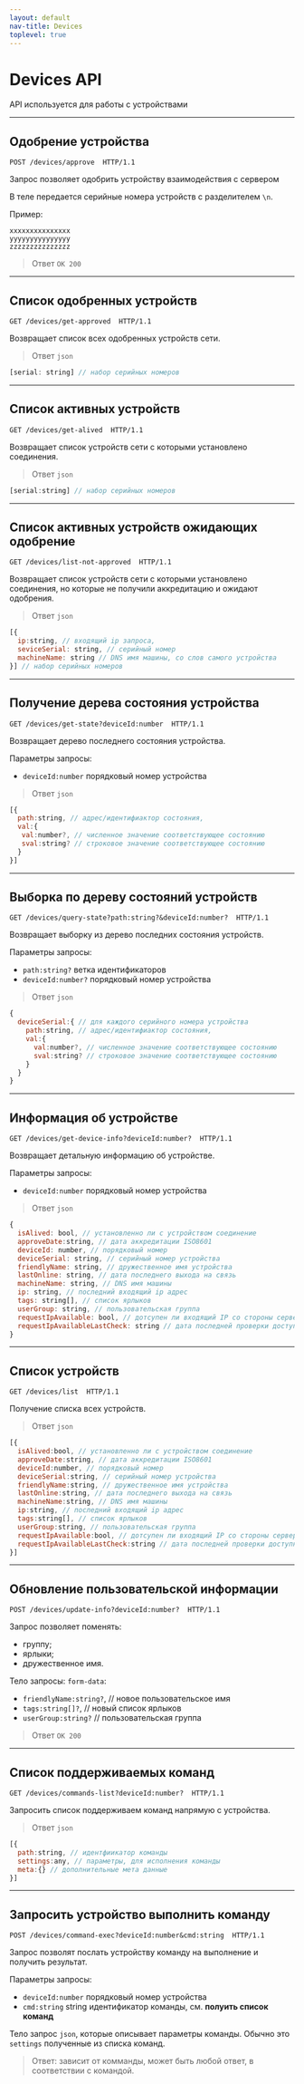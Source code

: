 ```yaml
---
layout: default
nav-title: Devices
toplevel: true
---
```

# Devices API

API используется для работы с устройствами

***
## Одобрение устройства
```http
POST /devices/approve  HTTP/1.1
```
Запрос позволяет одобрить устройству взаимодействия с сервером

В теле передается серийные номера устройств с разделителем `\n`.

Пример:
```
xxxxxxxxxxxxxxx
yyyyyyyyyyyyyyy
zzzzzzzzzzzzzzz
```

> Ответ `OK 200` 

***
## Список одобренных устройств
```http
GET /devices/get-approved  HTTP/1.1
```

Возвращает список всех одобренных устройств сети.
> Ответ `json`
```js
[serial: string] // набор серийных номеров
``` 


***
## Список активных устройств
```http
GET /devices/get-alived  HTTP/1.1
```

Возвращает список устройств сети с которыми установлено соединения.

> Ответ `json`
```js
[serial:string] // набор серийных номеров
``` 

***
## Список активных устройств ожидающих одобрение
```http
GET /devices/list-not-approved  HTTP/1.1
```

Возвращает список устройств сети с которыми установлено соединения, но которые не получили аккредитацию и ожидают одобрения.

> Ответ `json`
```js
[{
  ip:string, // входящий ip запроса,
  seviceSerial: string, // серийный номер
  machineName: string // DNS имя машины, со слов самого устройства 
}] // набор серийных номеров
``` 

***
## Получение дерева состояния устройства
 ```http
GET /devices/get-state?deviceId:number  HTTP/1.1
```

Возвращает дерево последнего состояния устройства.

Параметры запросы:
 - `deviceId:number` порядковый номер устройства
  
> Ответ `json`
```js
[{
  path:string, // адрес/идентифиактор состояния,
  val:{
   val:number?, // численное значение соответствующее состоянию
   sval:string? // строковое значение соответствующее состоянию
  }
}]
```
 
***
## Выборка по дереву состояний устройств
```http
GET /devices/query-state?path:string?&deviceId:number?  HTTP/1.1
```

Возвращает выборку из дерево последних состояния устройств.

Параметры запросы:
 - `path:string?` ветка идентификаторов 
 - `deviceId:number?` порядковый номер устройства
 
> Ответ `json`
```js
{
  deviceSerial:{ // для каждого серийного номера устройства 
    path:string, // адрес/идентифиактор состояния,
    val:{
      val:number?, // численное значение соответствующее состоянию
      sval:string? // строковое значение соответствующее состоянию
    }
  }
}
```
 
***
## Информация об устройстве
```http
GET /devices/get-device-info?deviceId:number?  HTTP/1.1
```

Возвращает детальную информацию об устройстве.

Параметры запросы:
 - `deviceId:number` порядковый номер устройства
 
> Ответ `json`
```js
{
  isAlived: bool, // установленно ли с устройством соединение
  approveDate:string, // дата аккредитации ISO8601
  deviceId: number, // порядковый номер
  deviceSerial: string, // серийный номер устройства
  friendlyName: string, // дружественное имя устройства
  lastOnline: string, // дата последнего выхода на связь
  machineName: string, // DNS имя машины
  ip: string, // последний входящий ip адрес
  tags: string[], // список ярлыков
  userGroup: string, // пользовательская группа
  requestIpAvailable: bool, // дотсупен ли входящий IP со стороны сервера
  requestIpAvailableLastCheck: string // дата последней проверки доступности IP, ISO8601
}
```
 
***
## Список устройств
```http
GET /devices/list  HTTP/1.1
```

Получение списка всех устройств.

> Ответ `json`
```js
[{
  isAlived:bool, // установленно ли с устройством соединение
  approveDate:string, // дата аккредитации ISO8601
  deviceId:number, // порядковый номер
  deviceSerial:string, // серийный номер устройства
  friendlyName:string, // дружественное имя устройства
  lastOnline:string, // дата последнего выхода на связь
  machineName:string, // DNS имя машины
  ip:string, // последний входящий ip адрес
  tags:string[], // список ярлыков
  userGroup:string, // пользовательская группа
  requestIpAvailable:bool, // дотсупен ли входящий IP со стороны сервера
  requestIpAvailableLastCheck:string // дата последней проверки доступности IP, ISO8601
}]
```

***
## Обновление пользовательской информации
```http
POST /devices/update-info?deviceId:number?  HTTP/1.1
```

Запрос позволяет поменять:
 - группу;
 - ярлыки;
 - дружественное имя.
 
Тело запросы: `form-data`:
  - `friendlyName:string?`, // новое пользовательское имя 
  - `tags:string[]?`, // новый список ярлыков
  - `userGroup:string?` // пользовательская группа

> Ответ `OK 200`

***
## Список поддерживаемых команд
```http
GET /devices/commands-list?deviceId:number?  HTTP/1.1
```

Запросить список поддерживаем команд напрямую с устройства.
 
> Ответ `json`
```js
[{
  path:string, // идентфиикатор команды
  settings:any, // параметры, для исполнения команды
  meta:{} // дополнительные мета данные
}]
```

***
## Запросить устройство выполнить команду
```http
POST /devices/command-exec?deviceId:number&cmd:string  HTTP/1.1
```

Запрос позволят послать устройству команду на выполнение и получить результат.

Параметры запросы:
  - `deviceId:number` порядковый номер устройства
  - `cmd:string` string идентификатор команды, см. __полуить список команд__
  
Тело запрос `json`, которые описывает параметры команды. 
Обычно это `settings` полученные из списка команд.

> Ответ: зависит от комманды, может быть любой ответ, в соответствии с командой.
